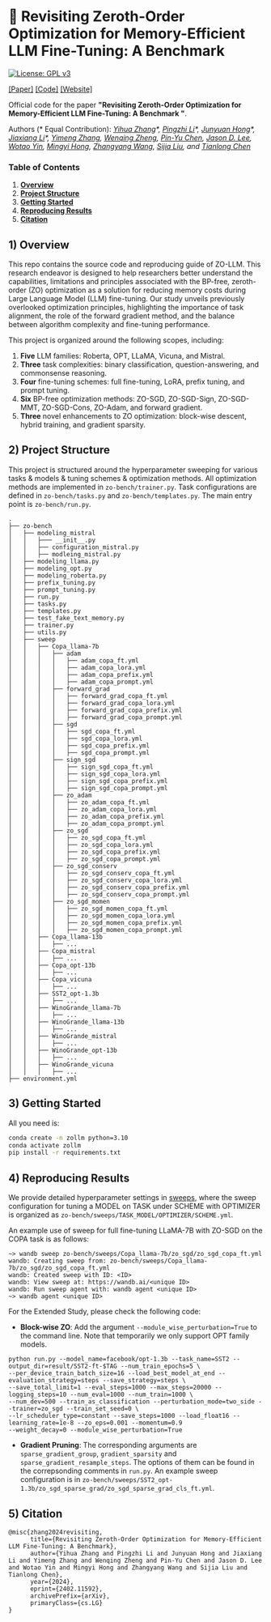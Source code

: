 🌄 Revisiting Zeroth-Order Optimization for Memory-Efficient LLM Fine-Tuning: A Benchmark
====================================================

[![License: GPL v3](https://img.shields.io/badge/License-GPLv3-blue.svg)](https://www.gnu.org/licenses/gpl-3.0)

[[Paper]](https://arxiv.org/pdf/2402.11592.pdf) [[Code]](https://github.com/ZO-Bench/ZO-LLM) [[Website]](https://sites.google.com/view/zo-tutorial-aaai-2024/)

Official code for the paper **"Revisiting Zeroth-Order Optimization for Memory-Efficient LLM Fine-Tuning: A Benchmark
"**.

Authors (* Equal Contribution): _[Yihua Zhang](https://www.yihua-zhang.com/)\*, [Pingzhi Li](https://pingzhili.github.io/)\*,
[Junyuan Hong](https://jyhong.gitlab.io/)\*, [Jiaxiang Li](https://jasonjiaxiangli.github.io/)\*,
[Yimeng Zhang](https://damon-demon.github.io/), [Wenqing Zheng](https://wenqing-zheng.github.io/),
[Pin-Yu Chen](https://sites.google.com/site/pinyuchenpage/home), [Jason D. Lee](https://jasondlee88.github.io/),
[Wotao Yin](https://wotaoyin.mathopt.com/), [Mingyi Hong](https://people.ece.umn.edu/~mhong/mingyi.html),
[Zhangyang Wang](https://vita-group.github.io/group.html), [Sijia Liu](https://lsjxjtu.github.io/),
and [Tianlong Chen](https://tianlong-chen.github.io/)_

### Table of Contents

1. **[Overview](#1-overview)**
2. **[Project Structure](#2-project-structure)**
3. **[Getting Started](#3-getting-started)**
4. **[Reproducing Results](#4-reproducing-results)**
5. **[Citation](#5-citation)**

## 1) Overview

This repo contains the source code and reproducing guide of ZO-LLM.
This research endeavor is designed to help researchers better understand the capabilities, limitations and principles
associated with the BP-free, zeroth-order (ZO) optimization as a solution for reducing memory costs during Large
Language Model (LLM) fine-tuning. Our study unveils previously overlooked optimization principles,
highlighting the importance of task alignment, the role of the forward gradient method,
and the balance between algorithm complexity and fine-tuning performance.

This project is organized around the following scopes, including:

1. **Five** LLM families: Roberta, OPT, LLaMA, Vicuna, and Mistral.
2. **Three** task complexities: binary classification, question-answering, and commonsense reasoning.
3. **Four** fine-tuning schemes: full fine-tuning, LoRA, prefix tuning, and prompt tuning.
4. **Six** BP-free optimization methods: ZO-SGD, ZO-SGD-Sign, ZO-SGD-MMT, ZO-SGD-Cons, ZO-Adam, and forward gradient.
5. **Three** novel enhancements to ZO optimization: block-wise descent, hybrid training, and gradient sparsity.

## 2) Project Structure

This project is structured around the hyperparameter sweeping for various tasks & models & tuning schemes & optimization
methods. All optimization methods are implemented in `zo-bench/trainer.py`. Task configurations are defined in
`zo-bench/tasks.py` and `zo-bench/templates.py`. The main entry point is `zo-bench/run.py`.

```
.
├── zo-bench
│   ├── modeling_mistral
│   │   ├─── __init__.py
│   │   ├── configuration_mistral.py
│   │   ├── modleing_mistral.py
│   ├── modeling_llama.py
│   ├── modeling_opt.py
│   ├── modeling_roberta.py
│   ├── prefix_tuning.py
│   ├── prompt_tuning.py
│   ├── run.py
│   ├── tasks.py
│   ├── templates.py
│   ├── test_fake_text_memory.py
│   ├── trainer.py
│   ├── utils.py
│   ├── sweep
│   │   ├── Copa_llama-7b
│   │   │   ├── adam
│   │   │   │   ├── adam_copa_ft.yml
│   │   │   │   ├── adam_copa_lora.yml
│   │   │   │   ├── adam_copa_prefix.yml
│   │   │   │   ├── adam_copa_prompt.yml
│   │   │   ├── forward_grad
│   │   │   │   ├── forward_grad_copa_ft.yml
│   │   │   │   ├── forward_grad_copa_lora.yml
│   │   │   │   ├── forward_grad_copa_prefix.yml
│   │   │   │   ├── forward_grad_copa_prompt.yml
│   │   │   ├── sgd
│   │   │   │   ├── sgd_copa_ft.yml
│   │   │   │   ├── sgd_copa_lora.yml
│   │   │   │   ├── sgd_copa_prefix.yml
│   │   │   │   ├── sgd_copa_prompt.yml
│   │   │   ├── sign_sgd
│   │   │   │   ├── sign_sgd_copa_ft.yml
│   │   │   │   ├── sign_sgd_copa_lora.yml
│   │   │   │   ├── sign_sgd_copa_prefix.yml
│   │   │   │   ├── sign_sgd_copa_prompt.yml
│   │   │   ├── zo_adam
│   │   │   │   ├── zo_adam_copa_ft.yml
│   │   │   │   ├── zo_adam_copa_lora.yml
│   │   │   │   ├── zo_adam_copa_prefix.yml
│   │   │   │   ├── zo_adam_copa_prompt.yml
│   │   │   ├── zo_sgd
│   │   │   │   ├── zo_sgd_copa_ft.yml
│   │   │   │   ├── zo_sgd_copa_lora.yml
│   │   │   │   ├── zo_sgd_copa_prefix.yml
│   │   │   │   ├── zo_sgd_copa_prompt.yml
│   │   │   ├── zo_sgd_conserv
│   │   │   │   ├── zo_sgd_conserv_copa_ft.yml
│   │   │   │   ├── zo_sgd_conserv_copa_lora.yml
│   │   │   │   ├── zo_sgd_conserv_copa_prefix.yml
│   │   │   │   ├── zo_sgd_conserv_copa_prompt.yml
│   │   │   ├── zo_sgd_momen
│   │   │   │   ├── zo_sgd_momen_copa_ft.yml
│   │   │   │   ├── zo_sgd_momen_copa_lora.yml
│   │   │   │   ├── zo_sgd_momen_copa_prefix.yml
│   │   │   │   ├── zo_sgd_momen_copa_prompt.yml
│   │   ├── Copa_llama-13b
│   │   │   ├── ...
│   │   ├── Copa_mistral
│   │   │   ├── ...
│   │   ├── Copa_opt-13b
│   │   │   ├── ...
│   │   ├── Copa_vicuna
│   │   │   ├── ...
│   │   ├── SST2_opt-1.3b
│   │   │   ├── ...
│   │   ├── WinoGrande_llama-7b
│   │   │   ├── ...
│   │   ├── WinoGrande_llama-13b
│   │   │   ├── ...
│   │   ├── WinoGrande_mistral
│   │   │   ├── ...
│   │   ├── WinoGrande_opt-13b
│   │   │   ├── ...
│   │   ├── WinoGrande_vicuna
│   │   │   ├── ...
├── environment.yml
```



## 3) Getting Started

All you need is:

```bash
conda create -n zollm python=3.10
conda activate zollm
pip install -r requirements.txt
```

## 4) Reproducing Results

We provide detailed hyperparameter settings in [sweeps](zo-bench/sweeps), 
where the sweep configuration for tuning a MODEL on TASK under SCHEME with OPTIMIZER is organized as `zo-bench/sweeps/TASK_MODEL/OPTIMIZER/SCHEME.yml`.

An example use of sweep for full fine-tuning LLaMA-7B with ZO-SGD on the COPA task is as follows:

```
~> wandb sweep zo-bench/sweeps/Copa_llama-7b/zo_sgd/zo_sgd_copa_ft.yml
wandb: Creating sweep from: zo-bench/sweeps/Copa_llama-7b/zo_sgd/zo_sgd_copa_ft.yml
wandb: Created sweep with ID: <ID>
wandb: View sweep at: https://wandb.ai/<unique ID>
wandb: Run sweep agent with: wandb agent <unique ID>
~> wandb agent <unique ID>
```
For the Extended Study, please check the following code:

* **Block-wise ZO**: Add the argument `--module_wise_perturbation=True` to the command line. Note that temporarily we only support OPT family models.
```
python run.py --model_name=facebook/opt-1.3b --task_name=SST2 --output_dir=result/SST2-ft-$TAG --num_train_epochs=5 \
--per_device_train_batch_size=16 --load_best_model_at_end --evaluation_strategy=steps --save_strategy=steps \
--save_total_limit=1 --eval_steps=1000 --max_steps=20000 --logging_steps=10 --num_eval=1000 --num_train=1000 \
--num_dev=500 --train_as_classification --perturbation_mode=two_side --trainer=zo_sgd --train_set_seed=0 \
--lr_scheduler_type=constant --save_steps=1000 --load_float16 --learning_rate=1e-8 --zo_eps=0.001 --momentum=0.9 
--weight_decay=0 --module_wise_perturbation=True
```

* **Gradient Pruning**: The corresponding arguments are `sparse_gradient_group`, `gradient_sparsity` and `sparse_gradient_resample_steps`. The options of them can be found in the correpsonding comments in `run.py`. An example sweep configuration is in `zo-bench/sweeps/SST2_opt-1.3b/zo_sgd_sparse_grad/zo_sgd_sparse_grad_cls_ft.yml`.


## 5) Citation

```
@misc{zhang2024revisiting,
      title={Revisiting Zeroth-Order Optimization for Memory-Efficient LLM Fine-Tuning: A Benchmark}, 
      author={Yihua Zhang and Pingzhi Li and Junyuan Hong and Jiaxiang Li and Yimeng Zhang and Wenqing Zheng and Pin-Yu Chen and Jason D. Lee and Wotao Yin and Mingyi Hong and Zhangyang Wang and Sijia Liu and Tianlong Chen},
      year={2024},
      eprint={2402.11592},
      archivePrefix={arXiv},
      primaryClass={cs.LG}
}
```
